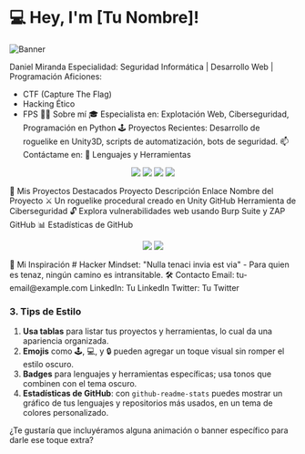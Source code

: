 # 💻 Hey, I'm [Tu Nombre]!

![Banner](https://example.com/tu-banner.png) <!-- Un banner tipo 'hacker' -->


Daniel Miranda
Especialidad: Seguridad Informática | Desarrollo Web | Programación
Aficiones:
  - CTF (Capture The Flag)
  - Hacking Ético
  - FPS
🧑‍💻 Sobre mí
🎓 Especialista en: Explotación Web, Ciberseguridad, Programación en Python
🕹️ Proyectos Recientes: Desarrollo de roguelike en Unity3D, scripts de automatización, bots de seguridad.
📫 Contáctame en:
🔧 Lenguajes y Herramientas
<p align="center"> <img src="https://img.shields.io/badge/-Python-000?logo=python&logoColor=00ff00&style=for-the-badge" /> <img src="https://img.shields.io/badge/-JavaScript-000?logo=javascript&logoColor=00ffff&style=for-the-badge" /> <img src="https://img.shields.io/badge/-Linux-000?logo=linux&logoColor=0b84ff&style=for-the-badge" /> <img src="https://img.shields.io/badge/-Unity-000?logo=unity&logoColor=ffffff&style=for-the-badge" /> </p>
🚀 Mis Proyectos Destacados
Proyecto	Descripción	Enlace
Nombre del Proyecto	⚔️ Un roguelike procedural creado en Unity	GitHub
Herramienta de Ciberseguridad	🔓 Explora vulnerabilidades web usando Burp Suite y ZAP	GitHub
📊 Estadísticas de GitHub
<p align="center"> <img src="https://github-readme-stats.vercel.app/api?username=tu-usuario&show_icons=true&theme=highcontrast&title_color=0b84ff&text_color=c9d1d9&icon_color=00ffff&bg_color=000000" /> <img src="https://github-readme-stats.vercel.app/api/top-langs/?username=tu-usuario&layout=compact&theme=highcontrast&title_color=0b84ff&text_color=c9d1d9&bg_color=000000" /> </p>
🎯 Mi Inspiración
# Hacker Mindset: "Nulla tenaci invia est via" - Para quien es tenaz, ningún camino es intransitable.
🛠️ Contacto
Email: tu-email@example.com
LinkedIn: Tu LinkedIn
Twitter: Tu Twitter

### 3. Tips de Estilo
1. **Usa tablas** para listar tus proyectos y herramientas, lo cual da una apariencia organizada.
2. **Emojis** como 🕹️, 💻, y 🔒 pueden agregar un toque visual sin romper el estilo oscuro.
3. **Badges** para lenguajes y herramientas específicas; usa tonos que combinen con el tema oscuro.
4. **Estadísticas de GitHub**: con `github-readme-stats` puedes mostrar un gráfico de tus lenguajes y repositorios más usados, en un tema de colores personalizado.

¿Te gustaría que incluyéramos alguna animación o banner específico para darle ese toque extra?






